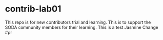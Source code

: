 # contrib-lab01
This repo is for new contributors trial and learning. This is to support the SODA community members for their learning.
This is a test Jasmine
Change
#pr
